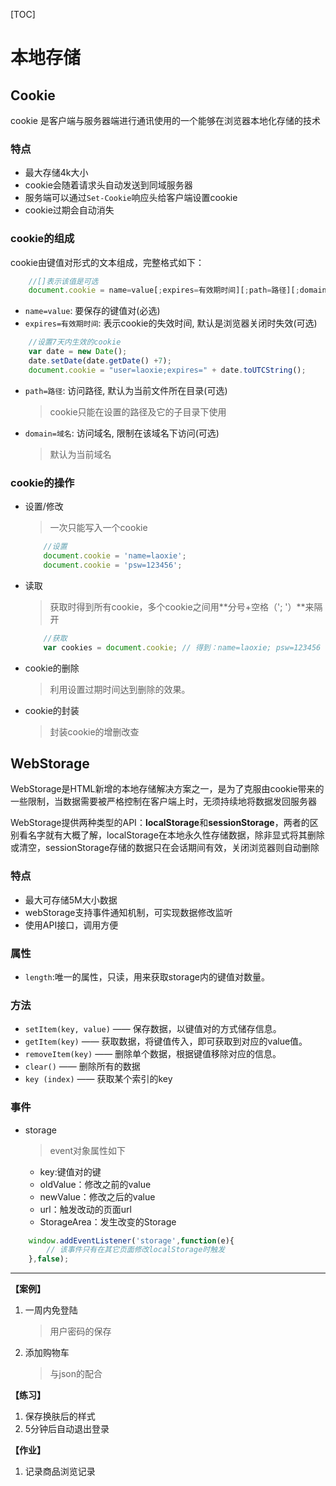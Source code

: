[TOC]

# 本地存储

## Cookie
cookie 是客户端与服务器端进行通讯使用的一个能够在浏览器本地化存储的技术

### 特点
* 最大存储4k大小
* cookie会随着请求头自动发送到同域服务器
* 服务端可以通过`Set-Cookie`响应头给客户端设置cookie
* cookie过期会自动消失

### cookie的组成
cookie由键值对形式的文本组成，完整格式如下：
```javascript
    //[]表示该值是可选
    document.cookie = name=value[;expires=有效期时间][;path=路径][;domain=域名]
```

* `name=value`: 要保存的键值对(必选) 
* `expires=有效期时间`: 表示cookie的失效时间, 默认是浏览器关闭时失效(可选)
```javascript
    //设置7天内生效的cookie
    var date = new Date();  
    date.setDate(date.getDate() +7); 
    document.cookie = "user=laoxie;expires=" + date.toUTCString();
```

* `path=路径`: 访问路径, 默认为当前文件所在目录(可选)
    > cookie只能在设置的路径及它的子目录下使用

* `domain=域名`: 访问域名, 限制在该域名下访问(可选)
    > 默认为当前域名

### cookie的操作
* 设置/修改
    > 一次只能写入一个cookie
    ```javascript
        //设置
        document.cookie = 'name=laoxie';
        document.cookie = 'psw=123456';
    ```
* 读取
    > 获取时得到所有cookie，多个cookie之间用**分号+空格（'; '）**来隔开
    ```js
        //获取
        var cookies = document.cookie; // 得到：name=laoxie; psw=123456
    ```
* cookie的删除
    > 利用设置过期时间达到删除的效果。

* cookie的封装
    > 封装cookie的增删改查


## WebStorage
WebStorage是HTML新增的本地存储解决方案之一，是为了克服由cookie带来的一些限制，当数据需要被严格控制在客户端上时，无须持续地将数据发回服务器

WebStorage提供两种类型的API：**localStorage**和**sessionStorage**，两者的区别看名字就有大概了解，localStorage在本地永久性存储数据，除非显式将其删除或清空，sessionStorage存储的数据只在会话期间有效，关闭浏览器则自动删除

### 特点
* 最大可存储5M大小数据
* webStorage支持事件通知机制，可实现数据修改监听
* 使用API接口，调用方便

### 属性
* `length`:唯一的属性，只读，用来获取storage内的键值对数量。

### 方法
- `setItem(key, value)` ——  保存数据，以键值对的方式储存信息。
- `getItem(key)` ——  获取数据，将键值传入，即可获取到对应的value值。
- `removeItem(key)` ——  删除单个数据，根据键值移除对应的信息。
- `clear()` ——  删除所有的数据
- `key (index)` —— 获取某个索引的key

### 事件
* storage
    > event对象属性如下 
    * key:键值对的键
    * oldValue：修改之前的value
    * newValue：修改之后的value
    * url：触发改动的页面url
    * StorageArea：发生改变的Storage

```js
    window.addEventListener('storage',function(e){
        // 该事件只有在其它页面修改localStorage时触发
    },false);
```


---
**【案例】**

1. 一周内免登陆
    > 用户密码的保存
2. 添加购物车
    > 与json的配合

**【练习】**

1. 保存换肤后的样式
2. 5分钟后自动退出登录

**【作业】**

1. 记录商品浏览记录




